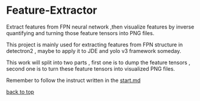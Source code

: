 # Feature-Extractor

Extract features from FPN neural network ,then visualize features by inverse quantifying and turning those feature tensors into PNG files.

This project is mainly used for extracting features from FPN structure in detectron2 , maybe to apply it to JDE and yolo v3 framework someday.

This work will split into two parts , first one is to dump the feature tensors , second one is to turn these feature tensors into visualized PNG files.

Remember to follow the instruct written in the [start.md](start.md)

[back to top](#Feature-Extractor)
